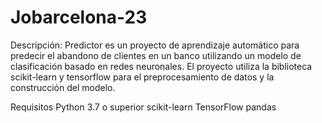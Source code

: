 # Jobarcelona-23

Descripción:
Predictor es un proyecto de aprendizaje automático para predecir el abandono de clientes en un banco utilizando un modelo de clasificación basado en redes neuronales.
El proyecto utiliza la biblioteca scikit-learn y tensorflow para el preprocesamiento de datos y la construcción del modelo.

Requisitos
Python 3.7 o superior
scikit-learn
TensorFlow
pandas
